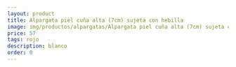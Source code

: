 ```yaml
---
layout: product
title: Alpargata piel cuña alta (7cm) sujeta con hebilla 
image: img/productos/alpargatas/Alpargata piel cuña alta (7cm) sujeta con hebilla =57 =rojo =blanco.webp
price: 57 
tags: rojo 
description: blanco
order: 0
---
```

